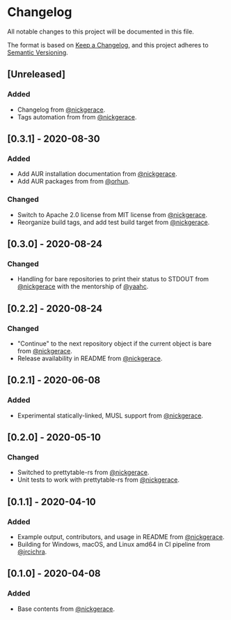 # Changelog

All notable changes to this project will be documented in this file.

The format is based on [Keep a Changelog](https://keepachangelog.com/en/1.0.0/),
and this project adheres to [Semantic Versioning](https://semver.org/spec/v2.0.0.html).

## [Unreleased]

### Added

- Changelog from [@nickgerace](https://github.com/nickgerace).
- Tags automation from from [@nickgerace](https://github.com/nickgerace).

## [0.3.1] - 2020-08-30

### Added

- Add AUR installation documentation from [@nickgerace](https://github.com/nickgerace).
- Add AUR packages from from [@orhun](https://github.com/orhun).

### Changed

- Switch to Apache 2.0 license from MIT license from [@nickgerace](https://github.com/nickgerace).
- Reorganize build tags, and add test build target from [@nickgerace](https://github.com/nickgerace).

## [0.3.0] - 2020-08-24

### Changed

- Handling for bare repositories to print their status to STDOUT from [@nickgerace](https://github.com/nickgerace) with the mentorship of [@yaahc](https://github.com/yaahc).

## [0.2.2] - 2020-08-24

### Changed

- "Continue" to the next repository object if the current object is bare from [@nickgerace](https://github.com/nickgerace).
- Release availability in README from [@nickgerace](https://github.com/nickgerace).

## [0.2.1] - 2020-06-08

### Added

- Experimental statically-linked, MUSL support from [@nickgerace](https://github.com/nickgerace).

## [0.2.0] - 2020-05-10

### Changed

- Switched to prettytable-rs from [@nickgerace](https://github.com/nickgerace).
- Unit tests to work with prettytable-rs from [@nickgerace](https://github.com/nickgerace).

## [0.1.1] - 2020-04-10

### Added

- Example output, contributors, and usage in README from [@nickgerace](https://github.com/nickgerace).
- Building for Windows, macOS, and Linux amd64 in CI pipeline from [@jrcichra](https://github.com/jrcichra).

## [0.1.0] - 2020-04-08

### Added

- Base contents from [@nickgerace](https://github.com/nickgerace).